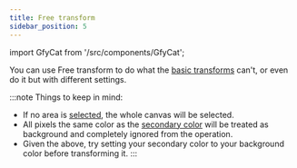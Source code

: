 ```yaml
---
title: Free transform
sidebar_position: 5
---
```

import GfyCat from '/src/components/GfyCat';

You can use Free transform to do what the [basic transforms] can't, or even do it but with different settings.

<GfyCat id="InformalMaleGodwit"/>

:::note
Things to keep in mind:

+ If no area is [selected], the whole canvas will be selected.
+ All pixels the same color as the [secondary color] will be treated as background and completely ignored from the operation.
+ Given the above, try setting your secondary color to your background color before transforming it.
:::


[basic transforms]: ./basic-transforms.md
[secondary color]: ../../color-brush/primary-secondary.md
[selected]: ../../selection/index.md